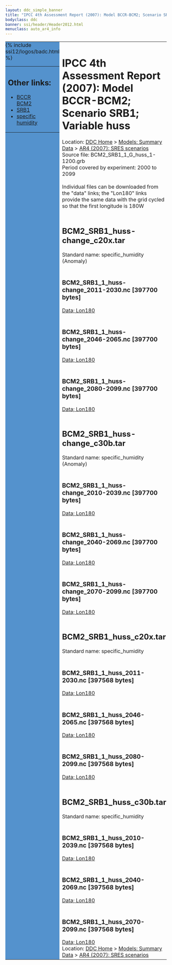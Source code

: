 ```yaml
---
layout: ddc_simple_banner
title: "IPCC 4th Assessment Report (2007): Model BCCR-BCM2; Scenario SRB1; Variable huss"
bodyclass: ddc
banner: ssi/header/Header2012.html
menuclass: auto_ar4_info
---
```



<table width="100%" border="0" cellspacing="0" cellpadding="0" style="border-collapse: collapse;">
<tr style="margin:0;padding:0;border:0;">
<td style="margin:0;padding:0;border:0;height:1pt;width:150pt;background:#5492CD;" valign="top" >

<div id="lh-col2" class="auto_ar4_info">
<table class="menumain" bgcolor="#5492CD" cellspacing="0" width="100%" border="0">
<tr><td>
<h2> Other links:</h2>
<ul>
<li><a href="/auto/ar4/model-BCCR-BCM2.html">BCCR<br/>BCM2</a></li>
<li><a href="/auto/ar4/scenario-SRB1.html">SRB1</a></li>
<li><a href="/auto/ar4/var-specific_humidity.html">specific humidity</a></li>
</ul>
</td></tr>
{% include ssi12/logos/badc.html %}
</table>
</div>
</td>
<td><h1>IPCC 4th Assessment Report (2007): Model BCCR-BCM2; Scenario SRB1; Variable huss</h1>

<!-- Breadcrumb1 -->
<div id="breadcrumb1" align="left">
Location: <a href="/index.html">DDC Home</a> > <a href="/sim/gcm_clim/">Models: Summary Data</a>
> <a href="/sim/gcm_clim/SRES_AR4/index.html">AR4 (2007): SRES scenarios</a>
</div>
<!-- End of Breadcrumb1 -->Source file: BCM2_SRB1_1_G_huss_1-1200.grb
<br/>
Period covered by experiment: 2000 to 2099<br/>
<br/>Individual files can be downloaded from the "data" links; the "Lon180" links provide the same data
         with the grid cycled so that the first longitude is 180W<br/>
<br/><h2>BCM2_SRB1_huss-change_c20x.tar</h2>
Standard name: specific_humidity (Anomaly)<br>
<br/><h3>BCM2_SRB1_1_huss-change_2011-2030.nc [397700 bytes]</h3>
<a href="/cgi-bin/downl/ar4_nc/huss/BCM2_SRB1_1_huss-change_2011-2030.nc">Data; </a><a href="/cgi-bin/downl/ar4_nc/huss/BCM2_SRB1_1_huss-change_2011-2030.cyto180.nc"> Lon180</a><br/>
<br/><h3>BCM2_SRB1_1_huss-change_2046-2065.nc [397700 bytes]</h3>
<a href="/cgi-bin/downl/ar4_nc/huss/BCM2_SRB1_1_huss-change_2046-2065.nc">Data; </a><a href="/cgi-bin/downl/ar4_nc/huss/BCM2_SRB1_1_huss-change_2046-2065.cyto180.nc"> Lon180</a><br/>
<br/><h3>BCM2_SRB1_1_huss-change_2080-2099.nc [397700 bytes]</h3>
<a href="/cgi-bin/downl/ar4_nc/huss/BCM2_SRB1_1_huss-change_2080-2099.nc">Data; </a><a href="/cgi-bin/downl/ar4_nc/huss/BCM2_SRB1_1_huss-change_2080-2099.cyto180.nc"> Lon180</a><br/>
<br/><h2>BCM2_SRB1_huss-change_c30b.tar</h2>
Standard name: specific_humidity (Anomaly)<br>
<br/><h3>BCM2_SRB1_1_huss-change_2010-2039.nc [397700 bytes]</h3>
<a href="/cgi-bin/downl/ar4_nc/huss/BCM2_SRB1_1_huss-change_2010-2039.nc">Data; </a><a href="/cgi-bin/downl/ar4_nc/huss/BCM2_SRB1_1_huss-change_2010-2039.cyto180.nc"> Lon180</a><br/>
<br/><h3>BCM2_SRB1_1_huss-change_2040-2069.nc [397700 bytes]</h3>
<a href="/cgi-bin/downl/ar4_nc/huss/BCM2_SRB1_1_huss-change_2040-2069.nc">Data; </a><a href="/cgi-bin/downl/ar4_nc/huss/BCM2_SRB1_1_huss-change_2040-2069.cyto180.nc"> Lon180</a><br/>
<br/><h3>BCM2_SRB1_1_huss-change_2070-2099.nc [397700 bytes]</h3>
<a href="/cgi-bin/downl/ar4_nc/huss/BCM2_SRB1_1_huss-change_2070-2099.nc">Data; </a><a href="/cgi-bin/downl/ar4_nc/huss/BCM2_SRB1_1_huss-change_2070-2099.cyto180.nc"> Lon180</a><br/>
<br/><h2>BCM2_SRB1_huss_c20x.tar</h2>
Standard name: specific_humidity<br>
<br/><h3>BCM2_SRB1_1_huss_2011-2030.nc [397568 bytes]</h3>
<a href="/cgi-bin/downl/ar4_nc/huss/BCM2_SRB1_1_huss_2011-2030.nc">Data; </a><a href="/cgi-bin/downl/ar4_nc/huss/BCM2_SRB1_1_huss_2011-2030.cyto180.nc"> Lon180</a><br/>
<br/><h3>BCM2_SRB1_1_huss_2046-2065.nc [397568 bytes]</h3>
<a href="/cgi-bin/downl/ar4_nc/huss/BCM2_SRB1_1_huss_2046-2065.nc">Data; </a><a href="/cgi-bin/downl/ar4_nc/huss/BCM2_SRB1_1_huss_2046-2065.cyto180.nc"> Lon180</a><br/>
<br/><h3>BCM2_SRB1_1_huss_2080-2099.nc [397568 bytes]</h3>
<a href="/cgi-bin/downl/ar4_nc/huss/BCM2_SRB1_1_huss_2080-2099.nc">Data; </a><a href="/cgi-bin/downl/ar4_nc/huss/BCM2_SRB1_1_huss_2080-2099.cyto180.nc"> Lon180</a><br/>
<br/><h2>BCM2_SRB1_huss_c30b.tar</h2>
Standard name: specific_humidity<br>
<br/><h3>BCM2_SRB1_1_huss_2010-2039.nc [397568 bytes]</h3>
<a href="/cgi-bin/downl/ar4_nc/huss/BCM2_SRB1_1_huss_2010-2039.nc">Data; </a><a href="/cgi-bin/downl/ar4_nc/huss/BCM2_SRB1_1_huss_2010-2039.cyto180.nc"> Lon180</a><br/>
<br/><h3>BCM2_SRB1_1_huss_2040-2069.nc [397568 bytes]</h3>
<a href="/cgi-bin/downl/ar4_nc/huss/BCM2_SRB1_1_huss_2040-2069.nc">Data; </a><a href="/cgi-bin/downl/ar4_nc/huss/BCM2_SRB1_1_huss_2040-2069.cyto180.nc"> Lon180</a><br/>
<br/><h3>BCM2_SRB1_1_huss_2070-2099.nc [397568 bytes]</h3>
<a href="/cgi-bin/downl/ar4_nc/huss/BCM2_SRB1_1_huss_2070-2099.nc">Data; </a><a href="/cgi-bin/downl/ar4_nc/huss/BCM2_SRB1_1_huss_2070-2099.cyto180.nc"> Lon180</a><br/>
<!-- Breadcrumb2 -->
<div id="breadcrumb2" align="left">
Location: <a href="/index.html">DDC Home</a> > <a href="/sim/gcm_clim/">Models: Summary Data</a>
> <a href="/sim/gcm_clim/SRES_AR4/index.html">AR4 (2007): SRES scenarios</a>
</div>
<!-- End of Breadcrumb2 --></td></tr></table>
